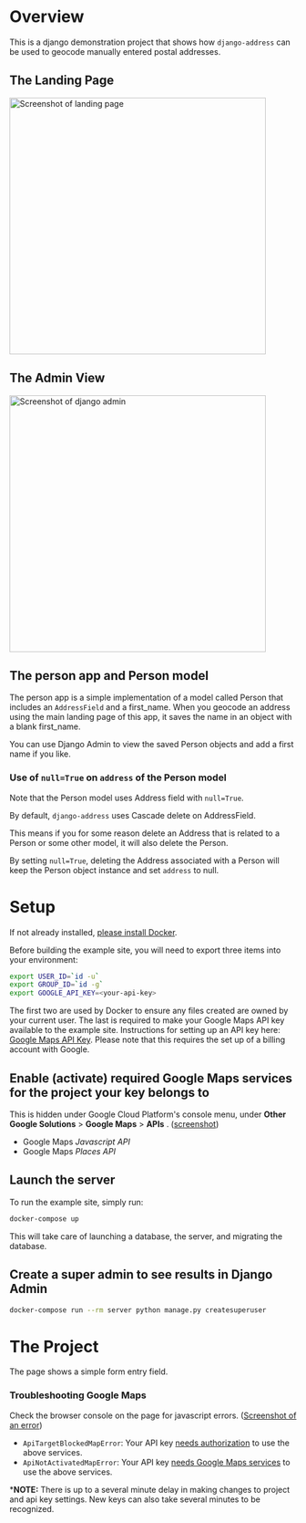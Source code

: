 # Overview

This is a django demonstration project that shows how `django-address` can be used to geocode manually entered postal
addresses.

## The Landing Page

<img alt="Screenshot of landing page"
src="https://user-images.githubusercontent.com/1409710/81486802-50bc4500-920c-11ea-901e-2579e7ce93b2.png" width="450">

## The Admin View

<img alt="Screenshot of django admin"
src="https://user-images.githubusercontent.com/1409710/81486803-52860880-920c-11ea-8938-b5e216d29c40.png" width="450">

## The person app and Person model

The person app is a simple implementation of a model called Person that includes an `AddressField` and a
first_name. When you geocode an address using the main landing page of this app, it saves the name in an object with a
blank first_name.

You can use Django Admin to view the saved Person objects and add a first name if you like.

### Use of `null=True` on `address` of the Person model

Note that the Person model uses Address field with `null=True`.

By default, `django-address` uses Cascade delete on AddressField.

This means if you for some reason delete an Address that is related to a Person or some other
model, it will also delete the Person.

By setting `null=True`, deleting the Address associated with a Person will keep the Person
object instance and set `address` to null.

# Setup

If not already installed, [please install Docker](https://docs.docker.com/get-docker/).

Before building the example site, you will need to export three items into your environment:

```bash
export USER_ID=`id -u`
export GROUP_ID=`id -g`
export GOOGLE_API_KEY=<your-api-key>
```

The first two are used by Docker to ensure any files created are owned by your current user. The last is required to
make your Google Maps API key available to the example site. Instructions for setting up an API key here: [Google Maps
API Key]. Please note that this requires the set up of a billing account with Google.

## Enable (activate) required Google Maps services for the project your key belongs to

This is hidden under Google Cloud Platform's console menu, under **Other Google Solutions** > **Google Maps** >
**APIs**
. ([screenshot](https://user-images.githubusercontent.com/1409710/81484071-9d495580-91f7-11ea-891e-850fd5a225de.png))

* Google Maps _Javascript API_
* Google Maps _Places API_

## Launch the server

To run the example site, simply run:

```bash
docker-compose up
```

This will take care of launching a database, the server, and migrating the database.

## Create a super admin to see results in Django Admin

```bash
docker-compose run --rm server python manage.py createsuperuser
```

# The Project

The page shows a simple form entry field.

### Troubleshooting Google Maps

Check the browser console on the page for javascript
errors. ([Screenshot of an error](https://user-images.githubusercontent.com/1409710/81484063-90c4fd00-91f7-11ea-8833-80a346c77f89.png))

* `ApiTargetBlockedMapError`: Your API
  key [needs authorization](https://developers.google.com/maps/documentation/javascript/error-messages#api-target-blocked-map-error)
  to use the above services.
* `ApiNotActivatedMapError`: Your API
  key [needs Google Maps services](https://developers.google.com/maps/documentation/javascript/error-messages#api-target-blocked-map-error)
  to use the above services.

***NOTE:** There is up to a several minute delay in making changes to project and api key settings. New keys can also
take several minutes to be recognized.

[Google Maps API Key]: https://developers.google.com/maps/documentation/javascript/get-api-key

[settings.py]: example_site/settings.py
